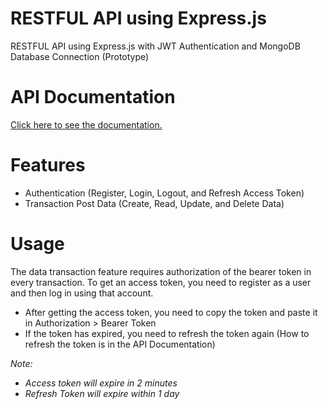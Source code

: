 # RESTFUL API using Express.js
RESTFUL API using Express.js with JWT Authentication and MongoDB Database Connection (Prototype)

# API Documentation
[Click here to see the documentation.](https://app.getpostman.com/join-team?invite_code=af8b5e5b093ae13f9e1fcf4e7fec25c1&target_code=5fef36d5f97bf4363253bdca28690cf7)

# Features
- Authentication (Register, Login, Logout, and Refresh Access Token)
- Transaction Post Data (Create, Read, Update, and Delete Data)

# Usage
The data transaction feature requires authorization of the bearer token in every transaction. To get an access token, you need to register as a user and then log in using that account.
- After getting the access token, you need to copy the token and paste it in Authorization > Bearer Token
- If the token has expired, you need to refresh the token again (How to refresh the token is in the API Documentation)

*Note:*
- _Access token will expire in 2 minutes_
- _Refresh Token will expire within 1 day_
